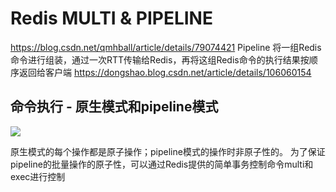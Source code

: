 # Redis MULTI & PIPELINE
https://blog.csdn.net/qmhball/article/details/79074421
Pipeline 将一组Redis命令进行组装，通过一次RTT传输给Redis，再将这组Redis命令的执行结果按顺序返回给客户端
https://dongshao.blog.csdn.net/article/details/106060154

## 命令执行 - 原生模式和pipeline模式
![](https://img-blog.csdnimg.cn/20190826143331251.png)

原生模式的每个操作都是原子操作；pipeline模式的操作时非原子性的。
为了保证pipeline的批量操作的原子性，可以通过Redis提供的简单事务控制命令multi和exec进行控制



